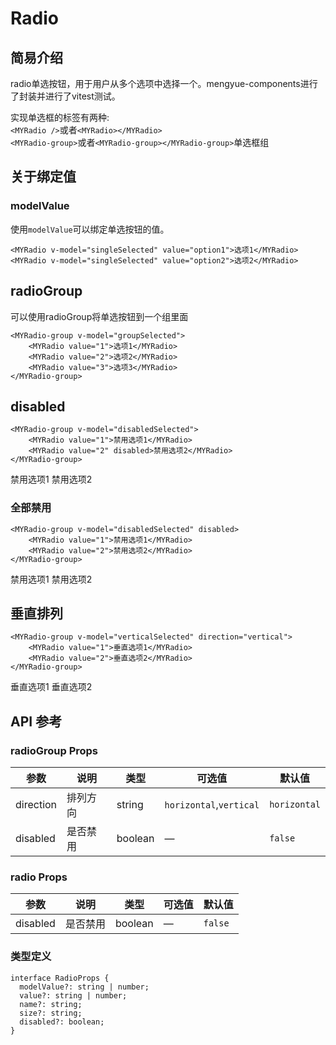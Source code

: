 # Radio
## 简易介绍
radio单选按钮，用于用户从多个选项中选择一个。mengyue-components进行了封装并进行了vitest测试。<br />
<!-- 可以使用`<MYRadio></MYRadio>`或者`<MYRadio />`来实现一个单选按钮 -->
实现单选框的标签有两种:<br />
`<MYRadio />`或者`<MYRadio></MYRadio>`<br />
`<MYRadio-group>`或者`<MYRadio-group></MYRadio-group>`单选框组<br />

## 关于绑定值
### modelValue
使用`modelValue`可以绑定单选按钮的值。
```vue
<MYRadio v-model="singleSelected" value="option1">选项1</MYRadio>
<MYRadio v-model="singleSelected" value="option2">选项2</MYRadio>
```

<demo>
  <template #source>
    <MYRadio v-model="singleSelected" value="option1">选项1</MYRadio>
    <MYRadio v-model="singleSelected" value="option2">选项2</MYRadio>
  </template>
</demo>

## radioGroup
可以使用radioGroup将单选按钮到一个组里面
```vue
<MYRadio-group v-model="groupSelected">
    <MYRadio value="1">选项1</MYRadio>
    <MYRadio value="2">选项2</MYRadio>
    <MYRadio value="3">选项3</MYRadio>
</MYRadio-group>
```

<demo>
  <template #source>
        <MYRadio-group v-model="groupSelected">
            <MYRadio value="1">选项1</MYRadio>
            <MYRadio value="2">选项2</MYRadio>
            <MYRadio value="3">选项3</MYRadio>
        </MYRadio-group>
  </template>
</demo>

## disabled
```vue
<MYRadio-group v-model="disabledSelected">
    <MYRadio value="1">禁用选项1</MYRadio>
    <MYRadio value="2" disabled>禁用选项2</MYRadio>
</MYRadio-group>
```
<MYRadio-group v-model="disabledSelected">
    <MYRadio value="1">禁用选项1</MYRadio>
    <MYRadio value="2" disabled>禁用选项2</MYRadio>
</MYRadio-group>

### 全部禁用
```vue
<MYRadio-group v-model="disabledSelected" disabled>
    <MYRadio value="1">禁用选项1</MYRadio>
    <MYRadio value="2">禁用选项2</MYRadio>
</MYRadio-group>
```
<MYRadio-group v-model="disabledSelected" disabled>
    <MYRadio value="1">禁用选项1</MYRadio>
    <MYRadio value="2">禁用选项2</MYRadio>
</MYRadio-group>

## 垂直排列
```vue
<MYRadio-group v-model="verticalSelected" direction="vertical">
    <MYRadio value="1">垂直选项1</MYRadio>
    <MYRadio value="2">垂直选项2</MYRadio>
</MYRadio-group>
```
<MYRadio-group v-model="verticalSelected" direction="vertical">
    <MYRadio value="1">垂直选项1</MYRadio>
    <MYRadio value="2">垂直选项2</MYRadio>
</MYRadio-group>

## API 参考

### radioGroup Props

| 参数          | 说明         | 类型     | 可选值                              | 默认值  |
|--------------|-------------|---------|-----------------------------------|--------|
| direction        | 排列方向   |   string   | `horizontal`,`vertical`   | `horizontal`   |
| disabled     | 是否禁用      | boolean | —                                 | `false` |

### radio Props
| 参数          | 说明         | 类型     | 可选值                              | 默认值  |
|--------------|-------------|---------|-----------------------------------|--------|
| disabled     | 是否禁用      | boolean | —                                 | `false` |

### 类型定义

```vue
interface RadioProps {
  modelValue?: string | number;
  value?: string | number;
  name?: string;
  size?: string;
  disabled?: boolean;
}
```

<script setup>
    import { ref } from 'vue'
    const singleSelected = ref('option1')
    const groupSelected = ref('2')
    const verticalSelected = ref('2')
</script>